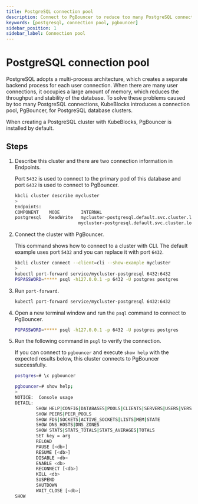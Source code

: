 ```yaml
---
title: PostgreSQL connection pool
description: Connect to PgBouncer to reduce too many PostgreSQL connections and to improve the throughput and stability of the database.
keywords: [postgresql, connection pool, pgbouncer]
sidebar_position: 1
sidebar_label: Connection pool
---
```


# PostgreSQL connection pool

PostgreSQL adopts a multi-process architecture, which creates a separate backend process for each user connection. When there are many user connections, it occupies a large amount of memory, which reduces the throughput and stability of the database. To solve these problems caused by too many PostgreSQL connections, KubeBlocks introduces a connection pool, PgBouncer, for PostgreSQL database clusters.

When creating a PostgreSQL cluster with KubeBlocks, PgBouncer is installed by default.

## Steps

1. Describe this cluster and there are two connection information in Endpoints.

    Port `5432` is used to connect to the primary pod of this database and port `6432` is used to connect to PgBouncer.

    ```bash
    kbcli cluster describe mycluster
    >
    Endpoints:
    COMPONENT    MODE        INTERNAL                                              EXTERNAL   
    postgresql   ReadWrite   mycluster-postgresql.default.svc.cluster.local:5432   <none>     
                            mycluster-postgresql.default.svc.cluster.local:6432         
    ```

2. Connect the cluster with PgBouncer.

   This command shows how to connect to a cluster with CLI. The default example uses port `5432` and you can replace it with port `6432`.

    ```bash
    kbcli cluster connect --client=cli --show-example mycluster
    >
    kubectl port-forward service/mycluster-postgresql 6432:6432
    PGPASSWORD=***** psql -h127.0.0.1 -p 6432 -U postgres postgres
    ```

3. Run `port-forward`.

   ```bash
   kubectl port-forward service/mycluster-postgresql 6432:6432
   ```

4. Open a new terminal window and run the `psql` command to connect to PgBouncer.

   ```bash
   PGPASSWORD=***** psql -h127.0.0.1 -p 6432 -U postgres postgres
   ```

5. Run the following command in `psgl` to verify the connection. 

   If you can connect to `pgbouncer` and execute `show help` with the expected results below, this cluster connects to PgBouncer successfully.

   ```bash
   postgres=# \c pgbouncer
   ```

   ```bash
   pgbouncer=# show help;
   >
   NOTICE:  Console usage
   DETAIL:  
           SHOW HELP|CONFIG|DATABASES|POOLS|CLIENTS|SERVERS|USERS|VERSION
           SHOW PEERS|PEER_POOLS
           SHOW FDS|SOCKETS|ACTIVE_SOCKETS|LISTS|MEM|STATE
           SHOW DNS_HOSTS|DNS_ZONES
           SHOW STATS|STATS_TOTALS|STATS_AVERAGES|TOTALS
           SET key = arg
           RELOAD
           PAUSE [<db>]
           RESUME [<db>]
           DISABLE <db>
           ENABLE <db>
           RECONNECT [<db>]
           KILL <db>
           SUSPEND
           SHUTDOWN
           WAIT_CLOSE [<db>]
   SHOW
   ```
